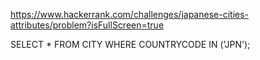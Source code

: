 https://www.hackerrank.com/challenges/japanese-cities-attributes/problem?isFullScreen=true

SELECT * FROM CITY WHERE COUNTRYCODE IN ('JPN');
